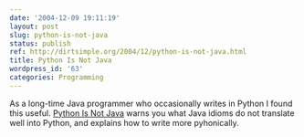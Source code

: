```yaml
---
date: '2004-12-09 19:11:19'
layout: post
slug: python-is-not-java
status: publish
ref: http://dirtsimple.org/2004/12/python-is-not-java.html
title: Python Is Not Java
wordpress_id: '63'
categories: Programming
---
```


As a long-time Java programmer who occasionally writes in Python I found this useful. [Python Is Not Java](http://dirtsimple.org/2004/12/python-is-not-java.html) warns you what Java idioms do not translate well into Python, and explains how to write more pyhonically.

